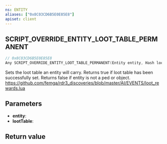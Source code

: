 ```yaml
---
ns: ENTITY
aliases: ["0x8C03CD6B5E0E85E8"]
apiset: client
---
```

## SCRIPT_OVERRIDE_ENTITY_LOOT_TABLE_PERMANENT

```c
// 0x8C03CD6B5E0E85E8
Any SCRIPT_OVERRIDE_ENTITY_LOOT_TABLE_PERMANENT(Entity entity, Hash lootTable);
```

Sets the loot table an entity will carry. Returns true if loot table has been successfully set. Returns false if entity is not a ped or object.
https://github.com/femga/rdr3_discoveries/blob/master/AI/EVENTS/loot_rewards.lua

## Parameters
* **entity**:
* **lootTable**:

## Return value